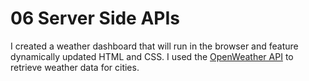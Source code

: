 # 06 Server Side APIs

I created a weather dashboard that will run in the browser and feature dynamically updated HTML and CSS.
I used the [OpenWeather API](https://openweathermap.org/api) to retrieve weather data for cities. 
